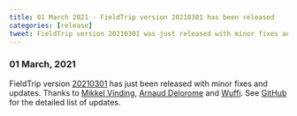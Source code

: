 ```yaml
---
title: 01 March 2021 - FieldTrip version 20210301 has been released
categories: [release]
tweet: FieldTrip version 20210301 was just released with minor fixes and updates. Many thanks to @mc_vinding and @arnodelorme. See http://www.fieldtriptoolbox.org/#01-march-2021
---
```


### 01 March, 2021

FieldTrip version [20210301](http://github.com/fieldtrip/fieldtrip/releases/tag/20210301) has just been released with minor fixes and updates. Thanks to [Mikkel Vinding](https://github.com/mcvinding), [Arnaud Delorome](https://github.com/arnodelorme) and [Wuffi](https://github.com/wuffi). See [GitHub](https://github.com/fieldtrip/fieldtrip/compare/20210212...20210301) for the detailed list of updates.
